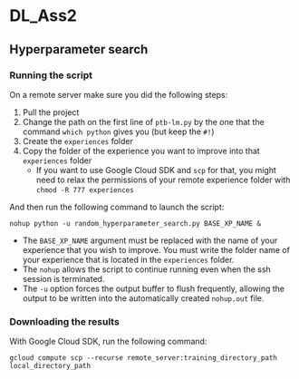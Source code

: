 # DL_Ass2

## Hyperparameter search

### Running the script

On a remote server make sure you did the following steps:

1. Pull the project
2. Change the path on the first line of `ptb-lm.py` by the one that the command `which python` gives you (but keep the `#!`)
3. Create the `experiences` folder
4. Copy the folder of the experience you want to improve into that `experiences` folder
    - If you want to use Google Cloud SDK and `scp` for that, you might need to relax the permissions of your remote experience folder with `chmod -R 777 experiences`

And then run the following command to launch the script:

`nohup python -u random_hyperparameter_search.py BASE_XP_NAME &`

- The `BASE_XP_NAME` argument must be replaced with the name of your experience that you wish to improve. You must write the folder name of your experience that is located in the `experiences` folder.
- The `nohup` allows the script to continue running even when the ssh session is terminated. 
- The `-u` option forces the output buffer to flush frequently, allowing the output to be written into the automatically created `nohup.out` file.

### Downloading the results 

With Google Cloud SDK, run the following command:

```gcloud compute scp --recurse remote_server:training_directory_path local_directory_path```
